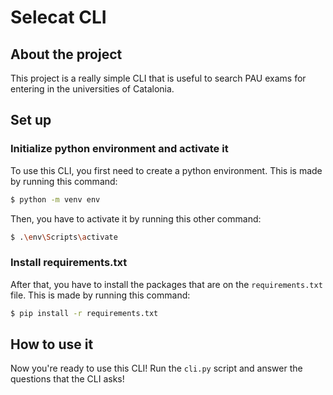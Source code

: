 # Selecat CLI

## About the project

This project is a really simple CLI that is useful to search PAU exams for entering in the universities of Catalonia.

## Set up

### Initialize python environment and activate it

To use this CLI, you first need to create a python environment. This is made by running this command:

```sh
$ python -m venv env
```

Then, you have to activate it by running this other command:

```sh
$ .\env\Scripts\activate
```

### Install requirements.txt

After that, you have to install the packages that are on the `requirements.txt` file. This is made by running this command:

```sh
$ pip install -r requirements.txt
```

## How to use it

Now you're ready to use this CLI! Run the `cli.py` script and answer the questions that the CLI asks!
